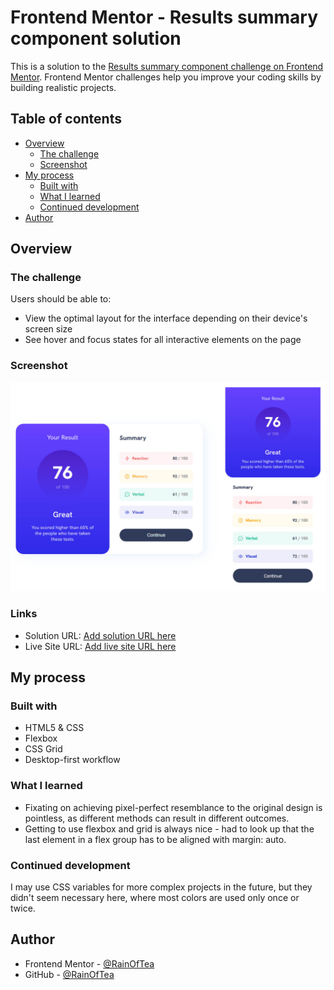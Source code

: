 # Frontend Mentor - Results summary component solution

This is a solution to the [Results summary component challenge on Frontend Mentor](https://www.frontendmentor.io/challenges/results-summary-component-CE_K6s0maV). Frontend Mentor challenges help you improve your coding skills by building realistic projects.

## Table of contents

- [Overview](#overview)
  - [The challenge](#the-challenge)
  - [Screenshot](#screenshot)
- [My process](#my-process)
  - [Built with](#built-with)
  - [What I learned](#what-i-learned)
  - [Continued development](#continued-development)
- [Author](#author)

## Overview

### The challenge

Users should be able to:

- View the optimal layout for the interface depending on their device's screen size
- See hover and focus states for all interactive elements on the page

### Screenshot

![](/assets/images/screenshot.jpg)

### Links

- Solution URL: [Add solution URL here](https://your-solution-url.com)
- Live Site URL: [Add live site URL here](https://your-live-site-url.com)

## My process

### Built with

- HTML5 & CSS
- Flexbox
- CSS Grid
- Desktop-first workflow

### What I learned

- Fixating on achieving pixel-perfect resemblance to the original design is pointless, as different methods can result in different outcomes.
- Getting to use flexbox and grid is always nice - had to look up that the last element in a flex group has to be aligned with margin: auto.

### Continued development

I may use CSS variables for more complex projects in the future, but they didn't seem necessary here, where most colors are used only once or twice.

## Author

- Frontend Mentor - [@RainOfTea](https://www.frontendmentor.io/profile/RainOfTea)
- GitHub - [@RainOfTea](https://github.com/RainOfTea)
